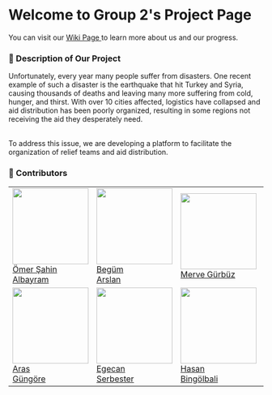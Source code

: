 # Welcome to Group 2's Project Page 
You can visit our <a href="https://github.com/bounswe/bounswe2023group2/wiki"> Wiki Page </a> to learn more about us and our progress.


### :paperclip: Description of Our Project
Unfortunately, every year many people suffer from disasters. One recent example of such a disaster is the earthquake that hit Turkey and Syria, causing thousands of deaths and leaving many more suffering from cold, hunger, and thirst. With over 10 cities affected, logistics have collapsed and aid distribution has been poorly organized, resulting in some regions not receiving the aid they desperately need. <br>

<br>
To address this issue, we are developing a platform to facilitate the organization of relief teams and aid distribution.

### :busts_in_silhouette: Contributors
<table style="table-layout: fixed; width: 100%;">
  <tr>
    <td>
      <div>
        <a href="https://github.com/bounswe/bounswe2023group2/wiki/%C3%96mer-%C5%9Eahin-Albayram"><img src="https://user-images.githubusercontent.com/94677441/224304915-8f3cc278-95a6-455b-8180-4b6ffd00f58b.png"
        width=150></a>
      </div>
      <a href="https://github.com/bounswe/bounswe2023group2/wiki/%C3%96mer-%C5%9Eahin-Albayram"> Ömer Şahin Albayram </a>
    </td>
     <td>
      <div>
        <a href="https://github.com/bounswe/bounswe2023group2/wiki/Beg%C3%BCm-Arslan"><img src="https://github.com/bgmrsln/learn-repo/blob/main/myPhoto.jpeg" width=150></a>
      </div>
      <a href="https://github.com/bounswe/bounswe2023group2/wiki/Beg%C3%BCm-Arslan"> Begüm <br>Arslan </a>
    </td>
     <td>
      <div>
        <a href="https://github.com/bounswe/bounswe2023group2/wiki/merve-Gürbüz">
       <img  src="https://user-images.githubusercontent.com/64017121/226322951-76b0ee3f-b73e-4fd8-839b-92f1f1daf4e5.png" width=150></a>
      </div>
      <a href="https://github.com/bounswe/bounswe2023group2/wiki/merve-Gürbüz"> Merve Gürbüz </a>
    </td>    
     <td>
      <div>
        <a href="https://github.com/bounswe/bounswe2023group2/wiki/Cahid-Enes-Kele%C5%9F">
          <img src="https://user-images.githubusercontent.com/25232403/225258278-2b6a3272-381d-4ff9-aee4-5b7d9697b44f.jpg" width=150>
        </a>
      </div>
      <a href="https://github.com/bounswe/bounswe2023group2/wiki/Cahid-Enes-Kele%C5%9F"> Cahid Enes <br>Keleş </a>
    </td>
     <td>
      <div>
        <a href="https://github.com/bounswe/bounswe2023group2/wiki/Ramazan-Burak-Sar%C4%B1ta%C5%9F"><img src="https://avatars.githubusercontent.com/u/86561984?v=4" width=150></a>
      </div>
      <a href="https://github.com/bounswe/bounswe2023group2/wiki/Ramazan-Burak-Sar%C4%B1ta%C5%9F"> Ramazan Burak Sarıtaş </a>
    </td>
     <td>
      <div>
        <a href="https://github.com/bounswe/bounswe2023group2/wiki/Ersel-%C3%87anak%C3%A7%C4%B1l%C4%B1"><img src="https://avatars.githubusercontent.com/u/12229719?s=200&v=4" width=150></a>
      </div>
      <a href="https://github.com/bounswe/bounswe2023group2/wiki/Ersel-%C3%87anak%C3%A7%C4%B1l%C4%B1"> Ersel <br>Çanakçılı </a>
    </td>    
  </tr>
  <tr>
    <td>
      <div>
        <a href="https://github.com/bounswe/bounswe2023group2/wiki/Aras-Güngöre"><img src="https://user-images.githubusercontent.com/59939304/225309838-aaee9aaf-c721-4f01-8a8f-ba99d91122f8.jpg" width=150></a>
      </div>
      <a href="https://github.com/bounswe/bounswe2023group2/wiki/Aras-Güngöre"> Aras <br>Güngöre </a>
    </td>
    <td>
      <div>
        <a href="https://github.com/bounswe/bounswe2023group2/wiki/Egecan-Serbester"><img src="https://user-images.githubusercontent.com/87999176/225514747-c2264f3e-275a-4a25-9f2c-12150e8b1ad7.jpeg" width=150></a>
      </div>
      <a href="https://github.com/bounswe/bounswe2023group2/wiki/Egecan-Serbester"> Egecan <br>Serbester </a>
    </td>
     <td>
      <div>
        <a href="https://github.com/bounswe/bounswe2023group2/wiki/Hasan-Bing%C3%B6lbali"><img src="https://user-images.githubusercontent.com/74209102/226142955-9f2688cd-a958-4bf9-a360-36ff93a772e3.jpg" width=150></a>
      </div>
      <a href="https://github.com/bounswe/bounswe2023group2/wiki/Hasan-Bing%C3%B6lbali"> Hasan <br>Bingölbali </a>
    </td>
     <td>
      <div>
        <a href="https://github.com/bounswe/bounswe2023group2/wiki/Mehmet-Emin-%C4%B0pekdal"><img src="https://user-images.githubusercontent.com/57192244/225580813-e8421f1c-1e51-43a4-877f-3aab0c21777b.jpg" width=150></a>
      </div>
      <a href="https://github.com/bounswe/bounswe2023group2/wiki/Mehmet-Emin-%C4%B0pekdal"> Mehmet Emin İpekdal </a>
    </td>
     <td>
      <div>
        <a href="https://github.com/bounswe/bounswe2023group2/wiki/Halil-%C4%B0brahim-G%C3%BCrb%C3%BCz"><img src="https://avatars.githubusercontent.com/u/12631296?v=4" width=150></a>
      </div>
      <a href="https://github.com/bounswe/bounswe2023group2/wiki/Halil-%C4%B0brahim-G%C3%BCrb%C3%BCz"> Halil <br>İbrahim Gürbüz </a>
    </td>
     <td>
      <div>
         <a href="https://github.com/bounswe/bounswe2023group2/wiki/Mehmet-Kuzulugil"><img src="https://avatars.githubusercontent.com/u/46297916" width=150></a>
      </div>
      <a href="https://github.com/bounswe/bounswe2023group2/wiki/Mehmet-Kuzulugil"> Mehmet <br>Kuzulugil </a>
    </td>    
  </tr>
</table>
